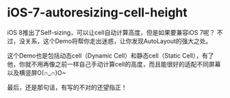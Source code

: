 # iOS-7-autoresizing-cell-height
iOS 8推出了Self-sizing，可以让cell自动计算高度，但是如果要兼容iOS 7呢？
不过，没关系，这个Demo将帮你走出迷惑，让你发现AutoLayout的强大之处。

这个Demo也是包括动态cell（Dynamic Cell）和静态cell（Static Cell），有了他，你就不用再像之前一样自己手动计算cell的高度，而且能很好的适配不同屏幕以及横竖屏O(∩_∩)O~

最后，还是那句话，有写的不对的还望指正！
